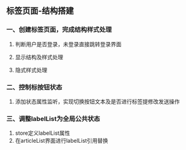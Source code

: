 ## 标签页面-结构搭建

### 一、创建标签页面，完成结构样式处理

1. 判断用户是否登录，未登录直接跳转登录界面

2. 显示结构及样式处理

3. 隐式样式处理


### 二、控制标按钮状态

1. 添加状态属性监听，实现切换按钮文本及是否进行标签提修改发送操作

### 三、调整labelList为全局公共状态

1. store定义labelList属性
2. 在articleList界面进行labelList引用替换
